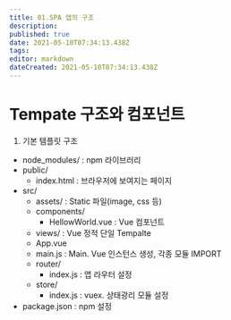 ```yaml
---
title: 01.SPA 앱의 구조
description: 
published: true
date: 2021-05-10T07:34:13.438Z
tags: 
editor: markdown
dateCreated: 2021-05-10T07:34:13.438Z
---
```


# Tempate 구조와 컴포넌트
1. 기본 템플릿 구조
- node_modules/ : npm 라이브러리
- public/
	* index.html : 브라우저에 보여지는 페이지
- src/
	* assets/ : Static 파일(image, css 등)
  * components/
  	* HellowWorld.vue : Vue 컴포넌트
  * views/ : Vue 정적 단일 Tempalte
  * App.vue
  * main.js : Main. Vue 인스턴스 생성, 각종 모듈 IMPORT
  * router/
  	* index.js : 앱 라우터 설정
  * store/
  	* index.js : vuex. 상태광리 모듈 설정
- package.json : npm 설정